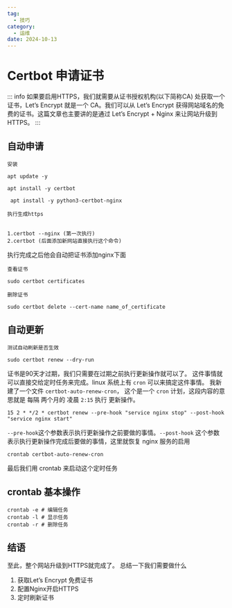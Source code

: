 ```yaml
---
tag:
  - 技巧
category:
  - 运维
date: 2024-10-13
---
```


# Certbot 申请证书

::: info
如果要启用HTTPS，我们就需要从证书授权机构(以下简称CA) 处获取一个证书，Let’s Encrypt 就是一个 CA。我们可以从 Let’s Encrypt 获得网站域名的免费的证书。这篇文章也主要讲的是通过 Let’s Encrypt + Nginx 来让网站升级到HTTPS。
:::


## 自动申请

`安装`

```shell
apt update -y

apt install -y certbot

 apt install -y python3-certbot-nginx

```

`执行生成https`

```shell

1.certbot --nginx (第一次执行)
2.certbot (后面添加新网站直接执行这个命令)

```
执行完成之后他会自动把证书添加nginx下面

`查看证书`

```shell
sudo certbot certificates
```


`删除证书`

```shell
sudo certbot delete --cert-name name_of_certificate

```

## 自动更新

`测试自动刷新是否生效`

```shell
sudo certbot renew --dry-run
```

证书是90天才过期，我们只需要在过期之前执行更新操作就可以了。 这件事情就可以直接交给定时任务来完成。linux 系统上有 `cron` 可以来搞定这件事情。 我新建了一个文件 `certbot-auto-renew-cron`， 这个是一个 `cron` 计划，这段内容的意思就是 每隔 两个月的 凌晨 `2:15` 执行 更新操作。

```shell
15 2 * */2 * certbot renew --pre-hook "service nginx stop" --post-hook "service nginx start"
```

`--pre-hook`这个参数表示执行更新操作之前要做的事情。`--post-hook` 这个参数表示执行更新操作完成后要做的事情，这里就恢复 nginx 服务的启用

```shell
crontab certbot-auto-renew-cron
```
最后我们用 crontab 来启动这个定时任务

## crontab 基本操作

```shell
crontab -e # 编辑任务
crontab -l # 显示任务
crontab -r # 删除任务
```

## 结语
至此，整个网站升级到HTTPS就完成了。 总结一下我们需要做什么

1. 获取Let’s Encrypt 免费证书
2. 配置Nginx开启HTTPS
3. 定时刷新证书

